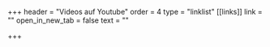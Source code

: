 +++
header = "Videos auf Youtube"
order = 4
type = "linklist"
[[links]]
link = ""
open_in_new_tab = false
text = ""

+++
